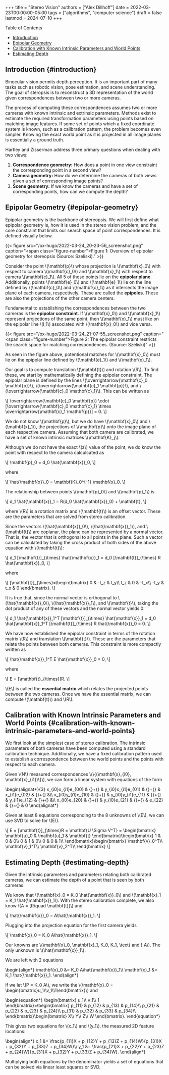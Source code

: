 +++
title = "Stereo Vision"
authors = ["Alex Dillhoff"]
date = 2022-03-23T00:00:00-05:00
tags = ["algorithms", "computer science"]
draft = false
lastmod = 2024-07-10
+++

<div class="ox-hugo-toc toc">

<div class="heading">Table of Contents</div>

- [Introduction](#introduction)
- [Epipolar Geometry](#epipolar-geometry)
- [Calibration with Known Intrinsic Parameters and World Points](#calibration-with-known-intrinsic-parameters-and-world-points)
- [Estimating Depth](#estimating-depth)

</div>
<!--endtoc-->



## Introduction {#introduction}

Binocular vision permits depth perception.
It is an important part of many tasks such as robotic vision, pose estimation, and scene understanding.
The goal of steropsis is to reconstruct a 3D representation of the world given correspondences between two or more cameras.

The process of computing these correspondences assumes two or more cameras with known intrinsic and extrinsic parameters.
Methods exist to estimate the required transformation parameters using points based on matching image features.
If some set of points which a fixed coordinate system is known, such as a calibration pattern, the problem becomes even simpler.
Knowing the exact world point as it is projected in all image planes is essentially a ground truth.

Hartley and Zisserman address three primary questions when dealing with two views:

1.  **Correspondence geometry:** How does a point in one view constraint the corresponding point in a second view?
2.  **Camera geometry:** How do we determine the cameras of both views given a set of corresponding image points?
3.  **Scene geometry:** If we know the cameras and have a set of corresponding points, how can we compute the depth?


## Epipolar Geometry {#epipolar-geometry}

Epipolar geometry is the backbone of stereopsis.
We will first define what epipolar geometry is, how it is used in the stereo vision problem, and the core constraint that limits our search space of point correspondences.
It is defined visually below.

{{< figure src="/ox-hugo/2022-03-24_20-23-56_screenshot.png" caption="<span class=\"figure-number\">Figure 1: </span>Overview of epipolar geometry for stereopsis (Source: Szeliski)." >}}

Consider the point \\(\mathbf{p}\\) whose projection is \\(\mathbf{x}\_0\\) with respect to camera \\(\mathbf{c}\_0\\) and \\(\mathbf{x}\_1\\) with respect to camera \\(\mathbf{c}\_1\\).
All 5 of these points lie on the **epipolar plane**.
Additionally, points \\(\mathbf{e}\_0\\) and \\(\mathbf{e}\_1\\) lie on the line defined by \\(\mathbf{c}\_0\\) and \\(\mathbf{c}\_1\\) as it intersects the image plane of each camera, respectively.
These are called the **epipoles**.
These are also the projections of the other camera centers.

Fundamental to establishing the correspondences between the two cameras is the **epipolar constraint**.
If \\(\mathbf{x}\_0\\) and \\(\mathbf{x}\_1\\) represent projections of the same point, then \\(\mathbf{x}\_1\\) must like on the epipolar line \\(l\_1\\) associated with \\(\mathbf{x}\_0\\) and vice versa.

{{< figure src="/ox-hugo/2022-03-24_21-07-55_screenshot.png" caption="<span class=\"figure-number\">Figure 2: </span>The epipolar constraint restricts the search space for matching correspondences. (Source: Szeliski)" >}}

As seen in the figure above, potentional matches for \\(\mathbf{x}\_0\\) must lie on the epipolar line defined by \\(\mathbf{e}\_1\\) and \\(\mathbf{x}\_1\\).

Our goal is to compute translation \\(\mathbf{t}\\) and rotation \\(R\\).
To find these, we start by mathematically defining the epipolar constraint.
The epipolar plane is defined by the lines \\(\overrightarrow{\mathbf{c}\_0 \mathbf{p}}\\), \\(\overrightarrow{\mathbf{c}\_1 \mathbf{p}}\\), and \\(\overrightarrow{\mathbf{c}\_0 \mathbf{c}\_1}\\).
This can be written as

\\[
\overrightarrow{\mathbf{c}\_0 \mathbf{p}} \cdot [\overrightarrow{\mathbf{c}\_0 \mathbf{c}\_1} \times \overrightarrow{\mathbf{c}\_1 \mathbf{p}}] = 0.
\\]

We do not know \\(\mathbf{p}\\), but we do have \\(\mathbf{x}\_0\\) and \\(\mathbf{x}\_1\\), the projections of \\(\mathbf{p}\\) onto the image plane of each respective camera.
Assuming that both camera are calibrated, we have a set of known intrinsic matrices \\(\mathbf{K}\_j\\).

Although we do not have the exact \\(z\\) value of the point, we do know the point with respect to the camera calculcated as

\\[
\mathbf{p}\_0 = d\_0 \hat{\mathbf{x}}\_0,
\\]

where

\\[
\hat{\mathbf{x}}\_0 = \mathbf{K}\_0^{-1} \mathbf{x}\_0.
\\]

The relationship between points \\(\mathbf{p}\_0\\) and \\(\mathbf{p}\_1\\) is

\\[
d\_1 \hat{\mathbf{x}}\_1 = R(d\_0 \hat{\mathbf{x}}\_0) + \mathbf{t},
\\]

where \\(R\\) is a rotation matrix and \\(\mathbf{t}\\) is an offset vector.
These are the parameters that are solved from stereo calibration.

Since the vectors \\(\hat{\mathbf{x}}\_0\\), \\(\hat{\mathbf{x}}\_1\\), and \\(\mathbf{t}\\) are coplanar, the plane can be represented by a normal vector.
That is, the vector that is orthogonal to all points in the plane.
Such a vector can be calculated by taking the cross product of both sides of the above equation with \\(\mathbf{t}\\):

\\[
d\_1 [\mathbf{t}]\_{\times} \hat{\mathbf{x}}\_1 = d\_0 [\mathbf{t}]\_{\times} R \hat{\mathbf{x}}\_0,
\\]

where

\\[
[\mathbf{t}]\_{\times}=\begin{bmatrix}
0 & -t\_z & t\_y\\\\
t\_z & 0 & -t\_x\\\\
-t\_y & t\_x & 0
\end{bmatrix}.
\\]

It is true that, since the normal vector is orthogonal to \\(\hat{\mathbf{x}}\_0\\), \\(\hat{\mathbf{x}}\_1\\), and \\(\mathbf{t}\\), taking the dot product of any of these vectors and the normal vector yields 0:

\\[
d\_1 \hat{\mathbf{x}}\_1^T [\mathbf{t}]\_{\times} \hat{\mathbf{x}}\_1 = d\_0 \hat{\mathbf{x}}\_1^T [\mathbf{t}]\_{\times} R \hat{\mathbf{x}}\_0 = 0.
\\]

We have now established the epipolar constraint in terms of the rotation matrix \\(R\\) and translation \\(\mathbf{t}\\).
These are the parameters that relate the points between both cameras.
This constraint is more compactly written as

\\[
\hat{\mathbf{x}}\_1^T E \hat{\mathbf{x}}\_0 = 0,
\\]

where

\\[
E = [\mathbf{t}\_{\times}]R.
\\]

\\(E\\) is called the **essential matrix** which relates the projected points between the two cameras.
Once we have the essential matrix, we can compute \\(\mathbf{t}\\) and \\(R\\).


## Calibration with Known Intrinsic Parameters and World Points {#calibration-with-known-intrinsic-parameters-and-world-points}

We first look at the simplest case of stereo calibration.
The intrinsic parameters of both cameras have been computed using a standard calibration technique.
Additionally, we have a fixed calibration pattern used to establish a correspondence between
the world points and the points with respect to each camera.

Given \\(N\\) measured correspondences \\(\\{(\mathbf{x}\_{i0}, \mathbf{x}\_{i1})\\}\\), we can form a linear system with equations of the form

\begin{alignat\*}{3}
x\_{i0}x\_{i1}e\_{00} & {}+{} & y\_{i0}x\_{i1}e\_{01} & {}+{} & x\_{i1}e\_{02} & {}+{} &\\\\
x\_{i0}y\_{i1}e\_{10} & {}+{} & y\_{i0}y\_{i1}e\_{11} & {}+{} & y\_{i1}e\_{12} & {}+{} &\\\\
x\_{i0}e\_{20} & {}+{} & y\_{i0}e\_{21} & {}+{} & e\_{22} & {}={} & 0
\end{alignat\*}

Given at least 8 equations corresponding to the 8 unknowns of \\(E\\), we can use SVD to solve for \\(E\\).

\\[
E = [\mathbf{t}]\_{\times}R = \mathbf{U \Sigma V^T} = \begin{bmatrix}
\mathbf{u}\_0 & \mathbf{u}\_1 & \mathbf{t}
\end{bmatrix}\begin{bmatrix}
1 & 0 & 0\\\\
0 & 1 & 0\\\\
0 & 0 & 1\\\\
\end{bmatrix}\begin{bmatrix}
\mathbf{v}\_0^T\\\\
\mathbf{v}\_1^T\\\\
\mathbf{v}\_2^T\\\\
\end{bmatrix}
\\]


## Estimating Depth {#estimating-depth}

Given the intrinsic parameters and parameters relating both calibrated cameras, we can estimate the depth of a point that is seen by both cameras.

We know that \\(\mathbf{x}\_0 = K\_0 \hat{\mathbf{x}}\_0\\) and \\(\mathbf{x}\_1 = K\_1 \hat{\mathbf{x}}\_1\\).
With the stereo calibration complete, we also know \\(A = [R\quad \mathbf{t}]\\) and

\\[
\hat{\mathbf{x}}\_0 = A\hat{\mathbf{x}}\_1.
\\]

Plugging into the projection equation for the first camera yields

\\[
\mathbf{x}\_0 = K\_0 A\hat{\mathbf{x}}\_1.
\\]

Our knowns are \\(\mathbf{x}\_0, \mathbf{x}\_1, K\_0, K\_1, \text{ and } A\\).
The only unknown is \\(\hat{\mathbf{x}}\_1\\).

We are left with 2 equations

\begin{align\*}
\mathbf{x}\_0 &= K\_0 A\hat{\mathbf{x}}\_1\\\\
\mathbf{x}\_1 &= K\_1 \hat{\mathbf{x}}\_1.
\end{align\*}

If we let \\(P = K\_0 A\\), we write the \\(\mathbf{x}\_0 = \begin{bmatrix}u\_1\\\v\_1\\\1\end{bmatrix}\\) and

\begin{equation\*}
\begin{bmatrix}
u\_1\\\\
v\_1\\\\
1
\end{bmatrix}=\begin{bmatrix}
p\_{11} & p\_{12} & p\_{13} & p\_{14}\\\\
p\_{21} & p\_{22} & p\_{23} & p\_{24}\\\\
p\_{31} & p\_{32} & p\_{33} & p\_{34}\\\\
\end{bmatrix}\begin{bmatrix}
X\\\\
Y\\\\
Z\\\\
W
\end{bmatrix}.
\end{equation\*}

This gives two equations for \\(x\_1\\) and \\(y\_1\\), the measured 2D feature locations:

\begin{align\*}
x\_1 &= \frac{p\_{11}X + p\_{12}Y + p\_{13}Z + p\_{14}W}{p\_{31}X + p\_{32}Y + p\_{33}Z + p\_{34}W}\\\\
y\_1 &= \frac{p\_{21}X + p\_{22}Y + p\_{23}Z + p\_{24}W}{p\_{31}X + p\_{32}Y + p\_{33}Z + p\_{34}W}.
\end{align\*}

Multiplying both equations by the denominator yields a set of equations that can be solved via linear least squares or SVD.
